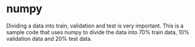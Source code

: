 # numpy

Dividing a data into train, validation and test is very important. 
This is a sample code that uses numpy to divide the data into 
70% train data, 10% validation data and 20% test data.
